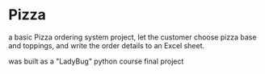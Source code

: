 # Pizza

a basic Pizza ordering system project,
let the customer choose pizza base and toppings,
and write the order details to an Excel sheet.

was built as a "LadyBug" python course final project
